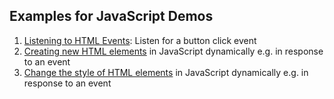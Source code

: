 ## Examples for JavaScript Demos

1. [Listening to HTML Events](https://github.com/ciseng/WebDemos/blob/main/js-helloworld.html): Listen for a button click event
2. [Creating new HTML elements](https://github.com/ciseng/WebDemos/blob/main/nameForm.html) in JavaScript dynamically e.g. in response to an event
3. [Change the style of HTML elements](https://github.com/ciseng/WebDemos/blob/main/colorsButtons.html) in JavaScript dynamically e.g. in response to an event


